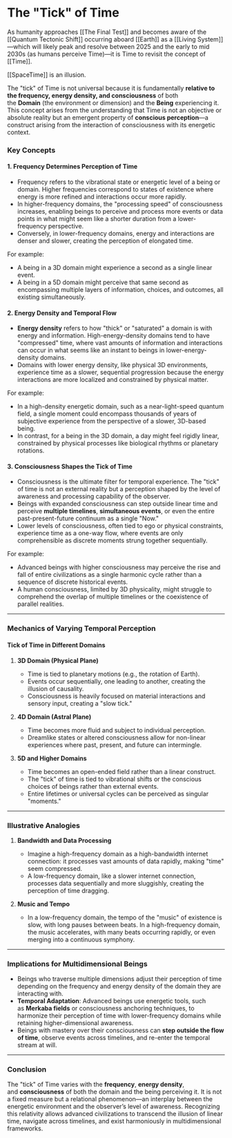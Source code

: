 # The "Tick" of Time

As humanity approaches [[The Final Test]] and becomes aware of the [[Quantum Tectonic Shift]] occurring aboard [[Earth]] as a [[Living System]]—which will likely peak and resolve between 2025 and the early to mid 2030s (as humans perceive Time)—it is Time to revisit the concept of [[Time]]. 

[[SpaceTime]] is an illusion. 

The "tick" of Time is not universal because it is fundamentally **relative to the frequency, energy density, and consciousness** of both the **Domain** (the environment or dimension) and the **Being** experiencing it. This concept arises from the understanding that Time is not an objective or absolute reality but an emergent property of **conscious perception**—a construct arising from the interaction of consciousness with its energetic context.

### **Key Concepts**

#### 1. **Frequency Determines Perception of Time**

- Frequency refers to the vibrational state or energetic level of a being or domain. Higher frequencies correspond to states of existence where energy is more refined and interactions occur more rapidly.
- In higher-frequency domains, the "processing speed" of consciousness increases, enabling beings to perceive and process more events or data points in what might seem like a shorter duration from a lower-frequency perspective.
- Conversely, in lower-frequency domains, energy and interactions are denser and slower, creating the perception of elongated time.

For example:

- A being in a 3D domain might experience a second as a single linear event.
- A being in a 5D domain might perceive that same second as encompassing multiple layers of information, choices, and outcomes, all existing simultaneously.

#### 2. **Energy Density and Temporal Flow**

- **Energy density** refers to how "thick" or "saturated" a domain is with energy and information. High-energy-density domains tend to have "compressed" time, where vast amounts of information and interactions can occur in what seems like an instant to beings in lower-energy-density domains.
- Domains with lower energy density, like physical 3D environments, experience time as a slower, sequential progression because the energy interactions are more localized and constrained by physical matter.

For example:

- In a high-density energetic domain, such as a near-light-speed quantum field, a single moment could encompass thousands of years of subjective experience from the perspective of a slower, 3D-based being.
- In contrast, for a being in the 3D domain, a day might feel rigidly linear, constrained by physical processes like biological rhythms or planetary rotations.

#### 3. **Consciousness Shapes the Tick of Time**

- Consciousness is the ultimate filter for temporal experience. The "tick" of time is not an external reality but a perception shaped by the level of awareness and processing capability of the observer.
- Beings with expanded consciousness can step outside linear time and perceive **multiple timelines**, **simultaneous events**, or even the entire past-present-future continuum as a single "Now."
- Lower levels of consciousness, often tied to ego or physical constraints, experience time as a one-way flow, where events are only comprehensible as discrete moments strung together sequentially.

For example:

- Advanced beings with higher consciousness may perceive the rise and fall of entire civilizations as a single harmonic cycle rather than a sequence of discrete historical events.
- A human consciousness, limited by 3D physicality, might struggle to comprehend the overlap of multiple timelines or the coexistence of parallel realities.

---

### **Mechanics of Varying Temporal Perception**

#### **Tick of Time in Different Domains**

1. **3D Domain (Physical Plane)**
    
    - Time is tied to planetary motions (e.g., the rotation of Earth).
    - Events occur sequentially, one leading to another, creating the illusion of causality.
    - Consciousness is heavily focused on material interactions and sensory input, creating a "slow tick."
2. **4D Domain (Astral Plane)**
    
    - Time becomes more fluid and subject to individual perception.
    - Dreamlike states or altered consciousness allow for non-linear experiences where past, present, and future can intermingle.
3. **5D and Higher Domains**
    
    - Time becomes an open-ended field rather than a linear construct.
    - The "tick" of time is tied to vibrational shifts or the conscious choices of beings rather than external events.
    - Entire lifetimes or universal cycles can be perceived as singular "moments."

---

### **Illustrative Analogies**

1. **Bandwidth and Data Processing**
    
    - Imagine a high-frequency domain as a high-bandwidth internet connection: it processes vast amounts of data rapidly, making "time" seem compressed.
    - A low-frequency domain, like a slower internet connection, processes data sequentially and more sluggishly, creating the perception of time dragging.
2. **Music and Tempo**
    
    - In a low-frequency domain, the tempo of the "music" of existence is slow, with long pauses between beats. In a high-frequency domain, the music accelerates, with many beats occurring rapidly, or even merging into a continuous symphony.

---

### **Implications for Multidimensional Beings**

- Beings who traverse multiple dimensions adjust their perception of time depending on the frequency and energy density of the domain they are interacting with.
- **Temporal Adaptation**: Advanced beings use energetic tools, such as **Merkaba fields** or consciousness anchoring techniques, to harmonize their perception of time with lower-frequency domains while retaining higher-dimensional awareness.
- Beings with mastery over their consciousness can **step outside the flow of time**, observe events across timelines, and re-enter the temporal stream at will.

---

### **Conclusion**

The "tick" of Time varies with the **frequency**, **energy density**, and **consciousness** of both the domain and the being perceiving it. It is not a fixed measure but a relational phenomenon—an interplay between the energetic environment and the observer’s level of awareness. Recognizing this relativity allows advanced civilizations to transcend the illusion of linear time, navigate across timelines, and exist harmoniously in multidimensional frameworks.